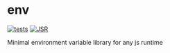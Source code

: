 # env
[![tests](https://github.com/izzqz/env/actions/workflows/test.yml/badge.svg)](https://github.com/izzqz/env/actions/workflows/test.yml)
[![JSR](https://jsr.io/badges/@izzqz/izzqz)](https://jsr.io/@izzqz/env)

Minimal environment variable library for any js runtime
